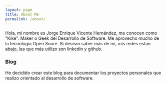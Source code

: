 ```yaml
---
layout: page
title: About Me
permalink: /about/
---
```


Hola, mi nombre es Jorge Enrique Vicente Hernández, me conocen como "Kike". 
Maker o Geek del Desarrollo de Software. 
Me aprovecho mucho de la tecnología Open Soure.
Si desean saber más de mi, mis redes estan abajo, las que más utilizo son linkedin y github.

### Blog

He decidido crear este blog para documentar los proyectos personales que realizo orientado al desarrollo de software.
